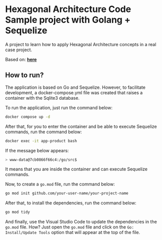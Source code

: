 # Hexagonal Architecture Code Sample project with Golang + Sequelize

A project to learn how to apply Hexagonal Architecture concepts in a real case project.

Based on: **[here](https://github.com/codeedu/fc2-arquitetura-hexagonal)**

## How to run?

The application is based on Go and Sequelize. However, to facilitate development, a docker-compose.yml file was created that raises a container with the Sqlite3 database.

To run the application, just run the command below:

```bash
docker compose up -d
```

After that, for you to enter the container and be able to execute Sequelize commands, run the command below:

```bash
docker exec -it app-product bash
```

If the message below appears:

```bash
> www-data@7cb0866f66c4:/go/src$
```

It means that you are inside the container and can execute Sequelize commands.

Now, to create a `go.mod` file, run the command below:

```bash
go mod init github.com/your-user-name/your-project-name
```

After that, to install the dependencies, run the command below:

```bash
go mod tidy
```

And finally, use the Visual Studio Code to update the dependencies in the `go.mod` file. How? Just open the `go.mod` file and click on the `Go: Install/Update Tools` option that will appear at the top of the file.



